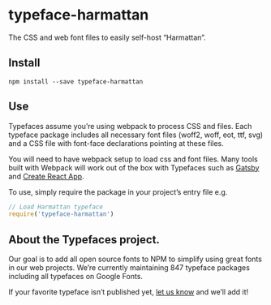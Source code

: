 
# typeface-harmattan

The CSS and web font files to easily self-host “Harmattan”.

## Install

`npm install --save typeface-harmattan`

## Use

Typefaces assume you’re using webpack to process CSS and files. Each typeface
package includes all necessary font files (woff2, woff, eot, ttf, svg) and
a CSS file with font-face declarations pointing at these files.

You will need to have webpack setup to load css and font files. Many tools built
with Webpack will work out of the box with Typefaces such as [Gatsby](https://github.com/gatsbyjs/gatsby)
and [Create React App](https://github.com/facebookincubator/create-react-app).

To use, simply require the package in your project’s entry file e.g.

```javascript
// Load Harmattan typeface
require('typeface-harmattan')
```

## About the Typefaces project.

Our goal is to add all open source fonts to NPM to simplify using great fonts in
our web projects. We’re currently maintaining 847 typeface packages
including all typefaces on Google Fonts.

If your favorite typeface isn’t published yet, [let us know](https://github.com/KyleAMathews/typefaces)
and we’ll add it!
